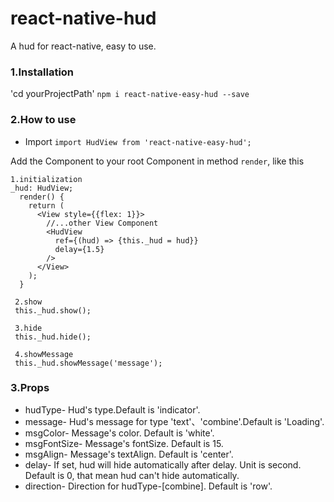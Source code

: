 # react-native-hud
A hud for react-native, easy to use.
### 1.Installation
'cd yourProjectPath'
`npm i react-native-easy-hud --save`
### 2.How to use
* Import
`import HudView from 'react-native-easy-hud';`

Add the Component to your root Component in method `render`, like this
```
1.initialization
_hud: HudView;
  render() {
    return (
      <View style={{flex: 1}}>
        //...other View Component
        <HudView
          ref={(hud) => {this._hud = hud}}
          delay={1.5}
        />
      </View>
    );
  }
 
 2.show
 this._hud.show();
 
 3.hide
 this._hud.hide();
 
 4.showMessage
 this._hud.showMessage('message');
```

### 3.Props

* hudType- Hud's type.Default is 'indicator'.
* message- Hud's message for type 'text'、'combine'.Default is 'Loading'.
* msgColor- Message's color. Default is 'white'.
* msgFontSize- Message's fontSize. Default is 15.
* msgAlign- Message's textAlign. Default is 'center'.
* delay- If set, hud will hide automatically after delay. Unit is second. Default is 0, that mean hud can't hide automatically.
* direction- Direction for hudType-[combine]. Default is 'row'.
